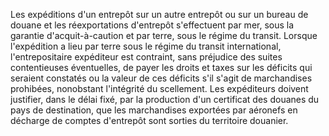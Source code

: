 Les expéditions d'un entrepôt sur un autre entrepôt
ou sur un bureau de douane et les réexportations d'entrepôt
s'effectuent par mer, sous la garantie d'acquit-à-caution et par
terre, sous le régime du transit.
Lorsque l'expédition a lieu par terre sous le régime du transit
international, l'entrepositaire expéditeur est contraint, sans
préjudice des suites contentieuses éventuelles, de payer les droits et
taxes sur les déficits qui seraient constatés ou la valeur de ces
déficits s'il s'agit de marchandises prohibées, nonobstant l'intégrité
du scellement.
Les expéditeurs doivent justifier, dans le délai fixé, par la production
d'un certificat des douanes du pays de destination, que les
marchandises exportées par aéronefs en décharge de comptes d'entrepôt
sont sorties du territoire douanier.
